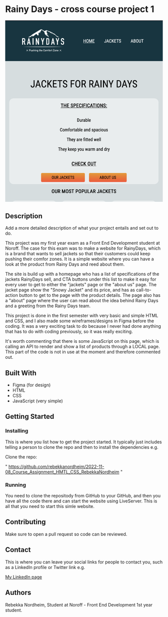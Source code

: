 # Rainy Days - cross course project 1

![image](images/Skjermbilde%202023-05-31%20kl.%2021.38.56.png)

## Description

Add a more detailed description of what your project entails and set out to do.

This project was my first year exam as a Front End Development student at Noroff. The case for this exam was to make a website for RainyDays, which is a brand that wants to sell jackets so that their customers could keep pushing their comfor zones. It is a simple website where you can have a look at the product from Rainy Days and reed about them.

The site is build up with a homepage who has a list of specifications of the jackets RainyDays sell, and CTA buttons under this list to make it easy for every user to get to either the "jackets" page or the "about us" page.
The jacket page show the "Snowy Jacket" and its price, and has as call-to-action button to get to the page with the product details.
The page also has a "about" page where the user can read about the idea behind Rainy Days and a greeting from the Rainy Days team.

This project is done in the first semester with very basic and simple HTML and CSS, and I also made some wireframes/designs in Figma before the coding. It was a very exciting task to do because I never had done anything that has to do with coding previously, so it was really exciting.

It's worth commenting that there is some JavaScript on this page, which is calling an API to render and show a list of products through a LOCAL page. This part of the code is not in use at the moment and therefore commented out.

## Built With

- Figma (for design)
- HTML
- CSS
- JavaScript (very simple)

## Getting Started

### Installing

This is where you list how to get the project started. It typically just includes telling a person to clone the repo and then to install the dependencies e.g.

Clone the repo:

" https://github.com/rebekkanordheim/2022-11-08_Course_Assignment_HMTL_CSS_RebekkaNordheim "

### Running

You need to clone the repositody from GitHub to your GitHub, and then you have all the code there and can start the website using LiveServer.
This is all that you need to start this simle website.

## Contributing

Make sure to open a pull request so code can be reviewed.

## Contact

This is where you can leave your social links for people to contact you, such as a LinkedIn profile or Twitter link e.g.

[My LinkedIn page](https://no.linkedin.com/in/rebekka-nordheim-903377194)

## Authors

Rebekka Nordheim, Student at Noroff - Front End Development 1st year student.
